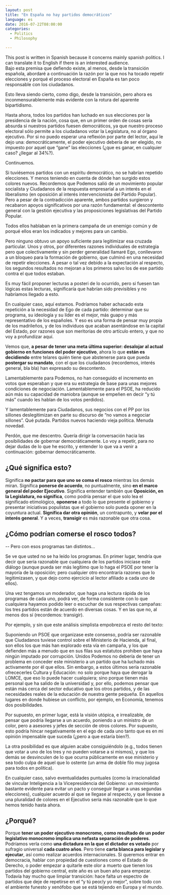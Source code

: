 ```yaml
---
layout: post
title: "En España no hay partidos democráticos"
language: es
date: 2016-07-22T08:00:00
categories:
  - Politics
  - Philosophy

---
```


<div xml:lang="en" lang="en" class="alert alert-info">This post is
written in Spanish because it concerns mainly spanish politics. I can
translate it to English if there is an interested audience.</div> Bajo
esta premisa que defiendo existe, al menos, desde la transición
española, abordaré a continuación la razón por la que nos ha tocado
repetir elecciones y porqué el proceso electoral en España es tan poco
responsable con los ciudadanos.

Esto lleva siendo cierto, como digo, desde la transición, pero ahora
es inconmensurablemente más evidente con la rotura del aparente
bipartidismo.

Hasta ahora, todos los partidos han luchado en sus elecciones por la
presidencia de la nación, cosa que, en un primer orden de cosas sería
absurda si nuestros partidos fuesen democráticos, ya que nuestro
proceso electoral sólo permite a los ciudadanos votar la Legislatura,
no al órgano ejecutivo. Por si no puedo esperar una reflexión por
parte del lector, aquí le dejo una: democráticamente, el poder
ejecutivo debería de ser elegido, no impuesto por aquel que “gane” las
elecciones (¿que es ganar, en cualquier caso? ¿llegar al 34%?).

Continuemos.

Si tuviésemos partidos con un espíritu democrático, no se habrían
repetido elecciones. Y menos teniendo en cuenta de dónde han surgido
estos colores nuevos. Recordemos que Podemos salió de un movimiento
popular socialista y Ciudadanos de la respuesta empresarial a un
interés en el liberalismo (en oposición al interés intervencionista
del Partido Popular). Pero a pesar de la contradicción aparente, ambos
partidos surgieron y recabaron apoyos significativos por una razón
fundamental: el descontento general con la gestión ejecutiva y las
proposiciones legislativas del Partido Popular.

Todos ellos hablaban en la primera campaña de un enemigo común y de
porqué ellos eran los indicados y mejores para un cambio.

Pero ninguno obtuvo un apoyo suficiente para legitimizar esa cruzada
particular. Unos y otros, por diferentes razones individuales de
estrategia pero que colectivamente y sin perder generalidad llamaré
Ego, conllevaron a un bloqueo para la formación de gobierno, que
culminó en una necesidad de repetir elecciones. A pesar o tal vez
debido a la expectación al respecto, los segundos resultados no
mejoran a los primeros salvo los de ese partido contra el que todos
estaban.

Es muy fácil proponer lecturas a posteri de lo ocurrido, pero si
fuesen tan lógicas estas lecturas, significaría que habrían sido
previsibles y no habríamos llegado a esto.

En cualquier caso, aquí estamos. Podríamos haber achacado esta
repetición a la necesidad de Ego de cada partido: determinar que su
programa, su ideología y su líder es el mejor, más guapo y más
representativo de los españoles. Y eso es una forma de pensar muy
propia de los madrileños, y de los individuos que acaban asentándose
en la capital del Estado, por razones que son meritorias de otro
artículo entero, y que no voy a profundizar aquí.

Vemos que, **a pesar de tener una meta última superior: desalojar al
actual gobierno en funciones del poder ejecutivo**, ahora lo que
**están es decidiendo** entre telares quién tiene que abstenerse para
que pueda **postergar su mandato**, con el que los ciudadanos
(recordemos, interés general, bla bla) han expresado su descontento.

Lamentablemente para Podemos, no han conseguido el incremento en votos
que esperaban y que era su estrategia de base para unas mejores
condiciones de negociación. Lamentablemente para el PSOE, ha reducido
aún más su capacidad de maniobra (aunque se empeñen en decir “y tú
más” cuando les hablan de los votos perdidos).

Y lamentablemente para Ciudadanos, sus negocios con el PP por los
sillones deslegitimizan en parte su discurso de “no vamos a negociar
sillones”. Qué putada. Partidos nuevos haciendo vieja política. Menuda
novedad.

Perdón, que me descentro. Quería dirigir la conversación hacia las
posibilidades de gobernar democráticamente. Lo voy a repetir, para no
dejar dudas de lo que he escrito, y entender lo que va a venir a
continuación: gobernar democráticamente.

## ¿Qué significa esto?

Significa **no pactar para que uno se coma el rosco** mientras los
demás miran. Significa **ponerse de acuerdo**, no puntualmente, sino
**en el marco general del poder Ejecutivo**. Significa entender
también que **Oposición, en la Legislatura, no significa**, como
podría pensar el que solo lea el significado etimológico, **oponerse**
a todo lo que presente el gobierno y presentar iniciativas populistas
que el gobierno solo pueda oponer en la coyuntura actual. **Significa
dar otra opinión**, un contrapunto, y **velar por el interés
general**. Y a veces, **transigir** es más razonable que otra cosa.

## ¿Cómo podrían comerse el rosco todos?

-- Pero con esos programas tan distintos…

Se ve que usted no se ha leído los programas. En primer lugar, tendría
que decir que sería razonable que cualquiera de los partidos iniciase
este diálogo (aunque pueda ser más legítimo que lo haga el PSOE por
tener la mayoría de la oposición; pero cualquier otro encontraría
razones que lo legitimizasen, y que dejo como ejercicio al lector
afiliado a cada uno de ellos).

Una vez tengamos un moderador, que haga una lectura rápida de los
programas de cada uno, podrá ver, de forma consistente con lo que
cualquiera hayamos podido leer o escuchar de sus respectivas campañas:
los tres partidos están de acuerdo en diversas cosas. Y en las que no,
al menos dos sí (recordemos: transigir).

Por ejemplo, y sin que este análisis simplista empobrezca el resto del
texto:

Suponiendo un PSOE que organizase este consenso, podría ser razonable
que Ciudadanos tuviese control sobre el Ministerio de Hacienda, al
final, son ellos los que más han explorado esta vía en campaña, y los
que defienden más a menudo que en sus filas sus estatutos prohiben que
haya ningún imputado por corrupción. Unidos Podemos no debería de
tener un problema en conceder este ministerio a un partido que ha
luchado más activamente por él que ellos. Sin embargo, a estos últimos
sería razonable ofrececerles Cultura y Educación: no solo porque haya
que derogar la LOMCE, que eso lo puede hacer cualquiera; sino porque
tienen más personal que ha salido de la universidad y, por ello,
podemos pensar que están más cerca del sector educativo que los otros
partidos, y de las necesidades reales de la educación de nuestra gente
pequeña. En aquellos lugares en donde hubiese un conflicto, por
ejemplo, en Economía, tenemos dos posibilidades.

Por supuesto, en primer lugar, está la visión utópica, e irrealizable,
de pensar que podría llegarse a un acuerdo, poniendo a un ministro de
un color, pero a asesores y jefes de sección de otros colores. Por
supuesto, esto podría hincar negativamente en el ego de cada uno tanto
que es en mi opinión impensable que suceda (¿pero a que estaría
bien?).

La otra posibilidad es que alguien acabe consiguiéndolo (e.g., todos
tienen que votar a uno de los tres y no pueden votarse a si mismos), y
que los demás se desvinculen de lo que ocurra públicamente en ese
ministerio y sea todo culpa de aquel que lo ostente (un arma de doble
filo muy jugosa para todos en política).

En cualquier caso, salvo eventualidades puntuales (como la
irracionalidad de vincular Inteligencia a la Vicepresidencia del
Gobierno: un movimiento bastante evidente para evitar un pacto y
conseguir llegar a unas segundas elecciones), cualquier acuerdo al que
se llegase al respecto, y que llevase a una pluralidad de colores en
el Ejecutivo sería más razonable que lo que hemos tenido hasta ahora.

## ¿Porqué?

Porque **tener un poder ejecutivo monocromo, como resultado de un
poder legislativo monocromo implica una nefasta separación de
poderes**. Podríamos verla como **una dictadura en la que el dictador
es votado** por sufragio universal **cada cuatro años**. Pero tiene
**carta blanca para legislar y ejecutar**, así como realizar acuerdos
internacionales. Si queremos entrar en democracia, hablar con
propiedad de cuestiones como el Estado de Derecho, o poder empezar a
quitarle este olor a muerto que tienen los partidos del gobierno
central, este año es un buen año para empezar. Todavía hay mucho que
limpiar transición: hace falta un espectro de partidos que deje de
repetirse en el “y tú peor/y yo mejor”, sobre todo con el ambiente
funesto y xenófobo que se está tejiendo en Europa y el mundo.
